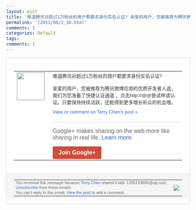 ```yaml
---
layout: post
title: '难道腾讯对超过1万粉丝的用户都要求身份实名认证? 亲爱的用户，您被推荐为腾讯微博...'
permalink: '/2012/06/1_16.html'
comments: 1
categories: Default
tags: 
comments: 1
---
```

<div style="border:solid 1px #dfdfdf;color:#686868;font:13px Arial"><div style="background-color:#fff;padding:20px;"><table cellpadding="0" cellspacing="0"><tr><td style="padding-right:15px;vertical-align:top"><a href="https://plus.google.com/_/notifications/ngemlink?&amp;emid=CMDQlb3O0rACFY2c3god2h0AAA&amp;path=%2F108643996575278738906&amp;dt=1339844704175"><img height="75" src="https://lh3.googleusercontent.com/-KKRGTyJ5Bl0/AAAAAAAAAAI/AAAAAAAAEEY/jllxqER5dCk/s75-c-k-a/photo.jpg" style="border:solid 1px #cccccc;" width="75"/></a></td><td style="width:578px;color:#333;font:13px Arial;vertical-align:top;"><div style="padding-bottom:10px">难道腾讯对超过1万粉丝的用户都要求身份实<wbr/>名认证?<br/><br/>亲爱的用户，您被推荐为腾讯微博应<wbr/>用的优质开发者人选，我们为您准备了快捷认<wbr/>证通道 ，点击http://@@尝试申请认证。只<wbr/>要保持持续活跃，还能得到更多增长听众的机<wbr/>会哦。</div><a href="https://plus.google.com/_/notifications/ngemlink?&amp;emid=CMDQlb3O0rACFY2c3god2h0AAA&amp;path=%2F108643996575278738906%2Fposts%2FJcWVmKUs5TS%3Fgpinv%3DAMIXal-NGcIKo-_VQOAu_9wLIPgpnovTsxebnR-h46p_mIYCipt0BYgp1PJaKcuNI_iwvlWQprtl25DnOCSlOnLwEou2GYsUPa7D1tXKEbrgSBLhEP1QDXk&amp;dt=1339844704175" style="color:#3366CC;text-decoration:none;">View or comment on Terry Chen's post »</a><div style="margin-top:20px;border-top:solid 1px #dfdfdf"><div style="padding:15px 0;color:#686868;font:16px Arial;">Google+ makes sharing on the web more like sharing in real life. <a href="http://www.google.com/+/learnmore/" style="color:#3366CC;text-decoration:none;">Learn more</a>.</div><a href="https://plus.google.com/_/notifications/ngemlink?&amp;emid=CMDQlb3O0rACFY2c3god2h0AAA&amp;path=%2F%3Fgpinv%3DAMIXal-NGcIKo-_VQOAu_9wLIPgpnovTsxebnR-h46p_mIYCipt0BYgp1PJaKcuNI_iwvlWQprtl25DnOCSlOnLwEou2GYsUPa7D1tXKEbrgSBLhEP1QDXk&amp;dt=1339844704175" style="display:inline-block;padding:7px 15px;background-color:#d44b38; color:#fff;font-size:16px; font-weight:bold;border-radius:2px;border:solid 1px #c43b28; white-space:nowrap;text-decoration:none">Join Google+</a></div></td></tr></table></div><div style="border-top:solid 1px #dfdfdf;padding:0 20px; background-color:#f5f5f5"><table cellpadding="0" cellspacing="0" style="height:50px"><tbody><tr><td style="vertical-align:middle;width:100%; color:#636363;font:11px Arial; line-height:120%">You received this message because <a href="https://plus.google.com/_/notifications/ngemlink?&amp;emid=CMDQlb3O0rACFY2c3god2h0AAA&amp;path=%2F108643996575278738906%3Fgpinv%3DAMIXal-NGcIKo-_VQOAu_9wLIPgpnovTsxebnR-h46p_mIYCipt0BYgp1PJaKcuNI_iwvlWQprtl25DnOCSlOnLwEou2GYsUPa7D1tXKEbrgSBLhEP1QDXk&amp;dt=1339844704175" style="color:#3366CC;text-decoration:none;">Terry Chen</a> shared it with 1265133686@qq.com. <a href="https://plus.google.com/_/notifications/ngemlink?&amp;emid=CMDQlb3O0rACFY2c3god2h0AAA&amp;path=%2F_%2Fnonplus%2Femailsettings%3Fgpinv%3DAMIXal-NGcIKo-_VQOAu_9wLIPgpnovTsxebnR-h46p_mIYCipt0BYgp1PJaKcuNI_iwvlWQprtl25DnOCSlOnLwEou2GYsUPa7D1tXKEbrgSBLhEP1QDXk%26est%3DADH5u8X03rg-X6H-L9kMIUnGdnQXRH7hBeHriJuNS-6dN16wRE3C_U8h8ZrjUC6rWeQ5tUDdbQb-4hrTbQDMgMOYvEKLL9hccPpNGDgD0wLnkOaKIQRjEMTMVroycEYqPuq4zLSuuzwh&amp;dt=1339844704175" style="color:#3366CC;text-decoration:none;">Unsubscribe</a> from these emails.<br/>You can't reply to this email. <a href="https://plus.google.com/_/notifications/ngemlink?&amp;emid=CMDQlb3O0rACFY2c3god2h0AAA&amp;path=%2F108643996575278738906%2Fposts%2FJcWVmKUs5TS%3Fgpinv%3DAMIXal-NGcIKo-_VQOAu_9wLIPgpnovTsxebnR-h46p_mIYCipt0BYgp1PJaKcuNI_iwvlWQprtl25DnOCSlOnLwEou2GYsUPa7D1tXKEbrgSBLhEP1QDXk&amp;dt=1339844704175" style="color:#3366CC;text-decoration:none;">View the post</a> to add a comment.<br/></td><td><img src="https://ssl.gstatic.com/s2/oz/images/notifications/logo/google-plus-6617a72bb36cc548861652780c9e6ff1.png"/></td></tr></tbody></table></div></div>
